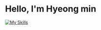 # Hello, I'm Hyeong min

[![My Skills](https://skillicons.dev/icons?i=js,html,css,wasm)](https://skillicons.dev)
